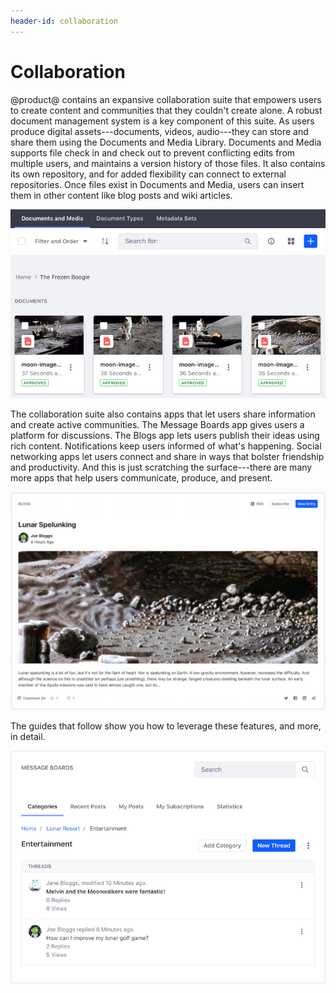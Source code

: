 ```yaml
---
header-id: collaboration
---
```


# Collaboration

@product@ contains an expansive collaboration suite that empowers users to 
create content and communities that they couldn't create alone. A robust 
document management system is a key component of this suite. As users produce
digital assets---documents, videos, audio---they can store and share them using
the Documents and Media Library. Documents and Media supports file check in and
check out to prevent conflicting edits from multiple users, and maintains
a version history of those files. It also contains its own repository, and for
added flexibility can connect to external repositories. Once files exist in
Documents and Media, users can insert them in other content like blog posts and
wiki articles. 

![Figure 1: You can use the Documents and Media Library to manage and use documents in the portal.](../../images/dm-images-in-admin.png)

The collaboration suite also contains apps that let users share information and 
create active communities. The Message Boards app gives users a platform for 
discussions. The Blogs app lets users publish their ideas using rich content. 
Notifications keep users informed of what's happening. Social networking apps 
let users connect and share in ways that bolster friendship and productivity. 
And this is just scratching the surface---there are many more apps that help 
users communicate, produce, and present. 

![Figure 2: You can also make your blog entries look great.](../../images/blog-entry-abstract.png)

The guides that follow show you how to leverage these features, and more, in 
detail. 

![Figure 3: The Message Boards app is fantastic for facilitating discussions.](../../images/message-boards-category-threads.png)


